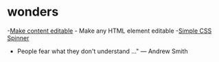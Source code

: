 # wonders

-[Make content editable](https://developer.mozilla.org/en-US/docs/Web/Guide/HTML/Editable_content) - Make any HTML element editable
-[Simple CSS Spinner](https://github.com/30-seconds/30-seconds-of-css/blob/master/snippets/donut-spinner.md)  
- People fear what they don't understand ..." ― Andrew Smith
